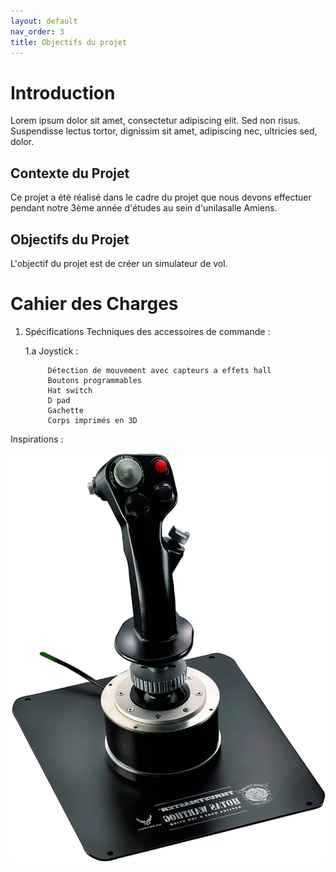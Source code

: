 ```yaml
---
layout: default
nav_order: 3
title: Objectifs du projet
---
```


# Introduction

Lorem ipsum dolor sit amet, consectetur adipiscing elit. Sed non risus. Suspendisse lectus tortor, dignissim sit amet, adipiscing nec, ultricies sed, dolor.

## Contexte du Projet

Ce projet a été réalisé dans le cadre du projet que nous devons effectuer pendant notre 3ème année d'études au sein d'unilasalle Amiens.

## Objectifs du Projet

L'objectif du projet est de créer un simulateur de vol.

# Cahier des Charges

1. Spécifications Techniques des accessoires de commande :

    1.a Joystick :

            Détection de mouvement avec capteurs a effets hall
            Boutons programmables
            Hat switch
            D pad
            Gachette
            Corps imprimés en 3D 

Inspirations : 

![image d'inspiration](images/joystick_inspiration.png)
    

    
 